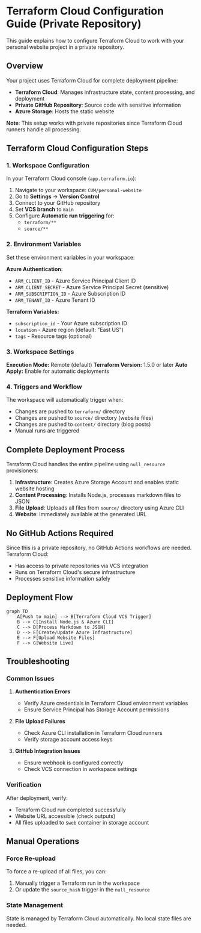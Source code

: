 # Terraform Cloud Configuration Guide (Private Repository)

This guide explains how to configure Terraform Cloud to work with your personal website project in a private repository.

## Overview

Your project uses Terraform Cloud for complete deployment pipeline:

- **Terraform Cloud**: Manages infrastructure state, content processing, and deployment
- **Private GitHub Repository**: Source code with sensitive information
- **Azure Storage**: Hosts the static website

**Note**: This setup works with private repositories since Terraform Cloud runners handle all processing.

## Terraform Cloud Configuration Steps

### 1. Workspace Configuration

In your Terraform Cloud console (`app.terraform.io`):

1. Navigate to your workspace: `CUM/personal-website`
2. Go to **Settings** → **Version Control**
3. Connect to your GitHub repository
4. Set **VCS branch** to `main`
5. Configure **Automatic run triggering** for:
   - `terraform/**`
   - `source/**`

### 2. Environment Variables

Set these environment variables in your workspace:

**Azure Authentication:**
- `ARM_CLIENT_ID` - Azure Service Principal Client ID
- `ARM_CLIENT_SECRET` - Azure Service Principal Secret (sensitive)
- `ARM_SUBSCRIPTION_ID` - Azure Subscription ID  
- `ARM_TENANT_ID` - Azure Tenant ID

**Terraform Variables:**
- `subscription_id` - Your Azure subscription ID
- `location` - Azure region (default: "East US")
- `tags` - Resource tags (optional)

### 3. Workspace Settings

**Execution Mode:** Remote (default)
**Terraform Version:** 1.5.0 or later
**Auto Apply:** Enable for automatic deployments

### 4. Triggers and Workflow

The workspace will automatically trigger when:
- Changes are pushed to `terraform/` directory
- Changes are pushed to `source/` directory (website files)
- Changes are pushed to `content/` directory (blog posts)
- Manual runs are triggered

## Complete Deployment Process

Terraform Cloud handles the entire pipeline using `null_resource` provisioners:

1. **Infrastructure**: Creates Azure Storage Account and enables static website hosting
2. **Content Processing**: Installs Node.js, processes markdown files to JSON
3. **File Upload**: Uploads all files from `source/` directory using Azure CLI
4. **Website**: Immediately available at the generated URL

## No GitHub Actions Required

Since this is a private repository, no GitHub Actions workflows are needed. Terraform Cloud:
- Has access to private repositories via VCS integration
- Runs on Terraform Cloud's secure infrastructure
- Processes sensitive information safely

## Deployment Flow

```mermaid
graph TD
    A[Push to main] --> B[Terraform Cloud VCS Trigger]
    B --> C[Install Node.js & Azure CLI]
    C --> D[Process Markdown to JSON]
    D --> E[Create/Update Azure Infrastructure]
    E --> F[Upload Website Files]
    F --> G[Website Live]
```

## Troubleshooting

### Common Issues

1. **Authentication Errors**
   - Verify Azure credentials in Terraform Cloud environment variables
   - Ensure Service Principal has Storage Account permissions

2. **File Upload Failures**  
   - Check Azure CLI installation in Terraform Cloud runners
   - Verify storage account access keys

3. **GitHub Integration Issues**
   - Ensure webhook is configured correctly
   - Check VCS connection in workspace settings

### Verification

After deployment, verify:
- Terraform Cloud run completed successfully
- Website URL accessible (check outputs)
- All files uploaded to `$web` container in storage account

## Manual Operations

### Force Re-upload
To force a re-upload of all files, you can:
1. Manually trigger a Terraform run in the workspace
2. Or update the `source_hash` trigger in the `null_resource`

### State Management
State is managed by Terraform Cloud automatically. No local state files are needed.